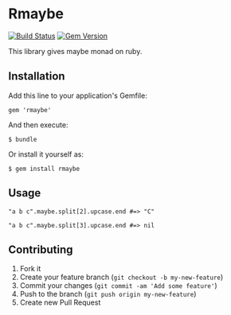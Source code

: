 # Rmaybe

[![Build Status](https://travis-ci.org/kmdsbng/rmaybe.svg?branch=master)](https://travis-ci.org/kmdsbng/rmaybe)
[![Gem Version](https://badge.fury.io/rb/rmaybe.png)](http://badge.fury.io/rb/rmaybe)

This library gives maybe monad on ruby.

## Installation

Add this line to your application's Gemfile:

    gem 'rmaybe'

And then execute:

    $ bundle

Or install it yourself as:

    $ gem install rmaybe

## Usage

    "a b c".maybe.split[2].upcase.end #=> "C"

    "a b c".maybe.split[3].upcase.end #=> nil


## Contributing

1. Fork it
2. Create your feature branch (`git checkout -b my-new-feature`)
3. Commit your changes (`git commit -am 'Add some feature'`)
4. Push to the branch (`git push origin my-new-feature`)
5. Create new Pull Request

